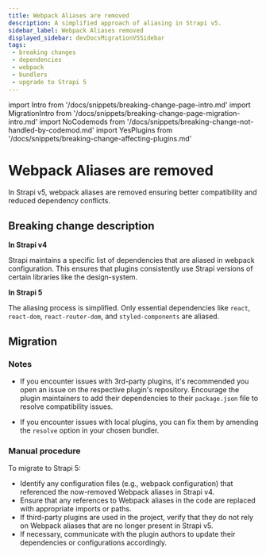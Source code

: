 ```yaml
---
title: Webpack Aliases are removed
description: A simplified approach of aliasing in Strapi v5. 
sidebar_label: Webpack Aliases removed
displayed_sidebar: devDocsMigrationV5Sidebar
tags:
 - breaking changes
 - dependencies
 - webpack
 - bundlers
 - upgrade to Strapi 5
---
```


import Intro from '/docs/snippets/breaking-change-page-intro.md'
import MigrationIntro from '/docs/snippets/breaking-change-page-migration-intro.md'
import NoCodemods from '/docs/snippets/breaking-change-not-handled-by-codemod.md'
import YesPlugins from '/docs/snippets/breaking-change-affecting-plugins.md'

# Webpack Aliases are removed

In Strapi v5, webpack aliases are removed ensuring better compatibility and reduced dependency conflicts.

<Intro />
<YesPlugins />
<NoCodemods />

## Breaking change description

<SideBySideContainer>

<SideBySideColumn>

**In Strapi v4**

Strapi maintains a specific list of dependencies that are aliased in webpack configuration. This ensures that plugins consistently use Strapi versions of certain libraries like the design-system.

</SideBySideColumn>

<SideBySideColumn>

**In Strapi 5**

The aliasing process is simplified. Only essential dependencies like `react`, `react-dom`, `react-router-dom`, and `styled-components` are aliased.

</SideBySideColumn>

</SideBySideContainer>

## Migration

<MigrationIntro />

### Notes

- If you encounter issues with 3rd-party plugins, it's recommended you open an issue on the respective plugin's repository. Encourage the plugin maintainers to add their dependencies to their `package.json` file to resolve compatibility issues.

- If you encounter issues with local plugins, you can fix them by amending the `resolve` option in your chosen bundler.

### Manual procedure

To migrate to Strapi 5:

- Identify any configuration files (e.g., webpack configuration) that referenced the now-removed Webpack aliases in Strapi v4.
- Ensure that any references to Webpack aliases in the code are replaced with appropriate imports or paths.
- If third-party plugins are used in the project, verify that they do not rely on Webpack aliases that are no longer present in Strapi v5.
- If necessary, communicate with the plugin authors to update their dependencies or configurations accordingly.
